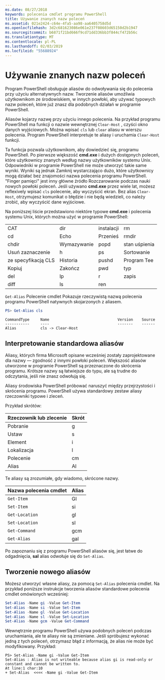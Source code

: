 ```yaml
---
ms.date: 08/27/2018
keywords: polecenia cmdlet programu PowerShell
title: Używanie znanych nazw poleceń
ms.assetid: 021e2424-c64e-4fa5-aa98-aa6405758d5d
ms.openlocfilehash: 3d2c681623086e061e237f08603d65150d2b1947
ms.sourcegitcommit: b6871f21bd666f9cd71dd336bb3f844cf472b56c
ms.translationtype: MT
ms.contentlocale: pl-PL
ms.lasthandoff: 02/03/2019
ms.locfileid: "55688924"
---
```

# <a name="using-familiar-command-names"></a>Używanie znanych nazw poleceń

Program PowerShell obsługuje aliasów do odwoływania się do polecenia przy użyciu alternatywnych nazw. Tworzenie aliasów umożliwia użytkownikom ze środowiskiem, w innych powłoki, aby używać typowych nazw poleceń, które już znasz dla podobnych działań w programie PowerShell.

Aliasów kojarzy nazwę przy użyciu innego polecenia. Na przykład programu PowerShell ma funkcji o nazwie wewnętrznej `Clear-Host` , czyści okno danych wyjściowych. Można wpisać `cls` lub `clear` aliasu w wierszu polecenia. Program PowerShell interpretuje te aliasy i uruchamia `Clear-Host` funkcji.

Ta funkcja pozwala użytkownikom, aby dowiedzieć się, programu PowerShell. Po pierwsze większość **cmd.exe** i dużych dostępnych poleceń, które użytkownicy znanych według nazwy użytkowników systemu Unix. Odpowiedniki w programie PowerShell nie może utworzyć takie same wyniki. Wyniki są jednak Zamknij wystarczająco dużo, które użytkownicy mogą działać bez znajomości nazwa polecenia programu PowerShell. "Finger pamięci" jest inny główne źródło Rozczarowanie podczas nauki nowych powłoki poleceń. Jeśli używano **cmd.exe** przez wiele lat, możesz reflexively wpisać `cls` polecenie, aby wyczyścić ekran. Bez alias `Clear-Host`, otrzymujesz komunikat o błędzie i nie będą wiedzieli, co należy zrobić, aby wyczyścić dane wyjściowe.

Na poniższej liście przedstawiono niektóre typowe **cmd.exe** i polecenia systemu Unix, których można użyć w programie PowerShell:

|||||
|-|-|-|-|
|CAT|dir|instalacji|rm|
|cd|Echo|Przenieś|rmdir|
|chdir|Wymazywanie|popd|stan uśpienia|
|Usuń zaznaczenie|h|ps|Sortowanie|
|ze specyfikacją CLS|Historia|pushd|Program Tee|
|Kopiuj|Zakończ|pwd|typ|
|del|lp|r|zapis|
|diff|ls|ren||

`Get-Alias` Polecenie cmdlet Pokazuje rzeczywistą nazwą polecenia programu PowerShell natywnych skojarzonych z aliasem.

```powershell
PS> Get-Alias cls
```

```Output
CommandType     Name                               Version    Source
-----------     ----                               -------    ------
Alias           cls -> Clear-Host
```

## <a name="interpreting-standard-aliases"></a>Interpretowanie standardowa aliasów

Aliasy, których firma Microsoft opisane wcześniej zostały zaprojektowane dla nazwy — zgodność z innymi powłoki poleceń.
Większość aliasów utworzone w programie PowerShell są przeznaczone do skrócenia programu. Krótsze nazwy są łatwiejsze do typu, ale są trudne do odczytania, jeśli nie znasz odwołują się.

Aliasy środowiska PowerShell próbować naruszyć między przejrzystości i skrócenia programu. PowerShell używa standardowy zestaw aliasy rzeczowniki typowe i zleceń.

Przykład skrótów:

| Rzeczownik lub zlecenie | Skrót |
|--------------|--------------|
| Pobranie          | g            |
| Ustaw          | s            |
| Element         | i            |
| Lokalizacja     | l            |
| Polecenie      | cm           |
| Alias        | Al           |

Te aliasy są zrozumiałe, gdy wiadomo, skrócone nazwy.

| Nazwa polecenia cmdlet    | Alias |
|----------------|-------|
| `Get-Item `    | GI    |
| `Set-Item`     | si    |
| `Get-Location` | gl    |
| `Set-Location` | sl    |
| `Get-Command`  | gcm   |
| `Get-Alias`    | gal   |

Po zapoznaniu się z programu PowerShell aliasów się, jest łatwe do odgadnięcia, **sal** alias odwołuje się do `Set-Alias`.

## <a name="creating-new-aliases"></a>Tworzenie nowego aliasów

Możesz utworzyć własne aliasy, za pomocą `Set-Alias` polecenia cmdlet. Na przykład poniższe instrukcje tworzenia aliasów standardowe polecenia cmdlet omówionych wcześniej:

```powershell
Set-Alias -Name gi -Value Get-Item
Set-Alias -Name si -Value Set-Item
Set-Alias -Name gl -Value Get-Location
Set-Alias -Name sl -Value Set-Location
Set-Alias -Name gcm -Value Get-Command
```

Wewnętrznie programu PowerShell używa podobnych poleceń podczas uruchamiania, ale te aliasy nie są zmieniane.
Jeśli spróbujesz wykonać jedną z tych poleceń, otrzymasz błąd z informacją, że alias nie może być modyfikowany. Przykład:

```
PS> Set-Alias -Name gi -Value Get-Item
Set-Alias : Alias is not writeable because alias gi is read-only or constant and cannot be written to.
At line:1 char:10
+ Set-Alias  <<<< -Name gi -Value Get-Item
```
